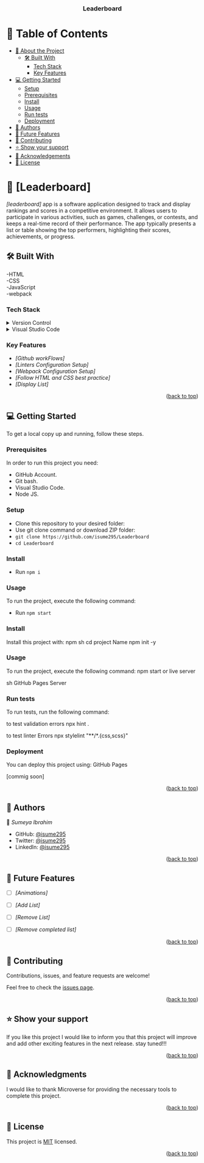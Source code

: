 <a name="readme-top"></a>
<div align="center">
  <h3><b>Leaderboard</b></h3>
</div>

# :green_book: Table of Contents
- [:book: About the Project](#about-project)
  - [:hammer_and_wrench: Built With](#built-with)
    - [Tech Stack](#tech-stack)
    - [Key Features](#key-features)
- [:computer: Getting Started](#getting-started)
  - [Setup](#setup)
  - [Prerequisites](#prerequisites)
  - [Install](#install)
  - [Usage](#usage)
  - [Run tests](#run-tests)
  - [Deployment](#triangular_flag_on_post-deployment)
- [:busts_in_silhouette: Authors](#authors)
- [:telescope: Future Features](#future-features)
- [🤝 Contributing](#contributing)
- [⭐️ Show your support](#support)
- [🙏 Acknowledgements](#acknowledgements)
- [:memo: License](#license)

# :book: [Leaderboard] <a name="about-project"></a>
*[leaderboard]* app is a software application designed to track and display rankings and scores in a competitive environment. It allows users to participate in various activities, such as games, challenges, or contests, and keeps a real-time record of their performance. The app typically presents a list or table showing the top performers, highlighting their scores, achievements, or progress.

## :hammer_and_wrench: Built With <a name="built-with"></a>
-HTML
<br/>
-CSS
<br/>
-JavaScript
<br/>
-webpack
### Tech Stack <a name="tech-stack"></a>
<details>
  <summary>Version Control</summary>
  <ul>
    <li><a href="https://github.com/">Git Hub</a></li>
  </ul>
</details>
<details>
  <summary>Visual Studio Code</summary>
  <ul>
    <li><a href="https://code.visualstudio.com/">Visual Studio Code</a></li>
  </ul>
</details>

<!-- Features -->
### Key Features <a name="key-features"></a>

- *[Github workFlows]*
- *[Linters Configuration Setup]*
- *[Webpack Configuration Setup]*
- *[Follow HTML and CSS best practice]*
- *[Display List]*
 




<p align="right">(<a href="#readme-top">back to top</a>)</p>


<!-- GETTING STARTED -->
## 💻 Getting Started <a name="getting-started"></a>
To get a local copy up and running, follow these steps.

### Prerequisites
In order to run this project you need:
- GitHub Account.
- Git bash.
- Visual Studio Code.
- Node JS.

### Setup
 
- Clone this repository to your desired folder:
- Use git clone command or download ZIP folder:
- `git clone https://github.com/isume295/Leaderboard`
- `cd Leaderboard`

### Install
- Run `npm i`

### Usage
To run the project, execute the following command:
- Run `npm start`
 

### Install
Install this project with:
npm
sh
  cd project Name
  npm init -y

### Usage
To run the project, execute the following command:
npm start or live server
 

sh
  GitHub Pages Server

### Run tests
To run tests, run the following command:
 
 to test validation errors
 npx hint . 
 
 to test linter Errors
 npx stylelint "**/*.{css,scss}"

### Deployment
You can deploy this project using:
GitHub Pages

[commig soon]

<p align="right">(<a href="#readme-top">back to top</a>)</p>

<!-- AUTHORS -->
## :busts_in_silhouette: Authors <a name="authors"></a>

:bust_in_silhouette: *Sumeya Ibrahim*

- GitHub: [@isume295](https://github.com/isume295/)
- Twitter: [@isume295](https://twitter.com/isume295)
- LinkedIn: [@isume295](https://www.linkedin.com/in/sumeya-ibrahim-109002232)

<p align="right">(<a href="#readme-top">back to top</a>)</p>

<!-- FUTURE FEATURES -->
## :telescope: Future Features <a name="future-features"></a>

- [ ] *[Animations]*
- [ ] *[Add List]*
- [ ] *[Remove List]*
- [ ] *[Remove completed list]*



<p align="right">(<a href="#readme-top">back to top</a>)</p>

<!-- CONTRIBUTING -->

## 🤝 Contributing <a name="contributing"></a>

Contributions, issues, and feature requests are welcome!

Feel free to check the [issues page](https://github.com/isume295/leaderboard/issues).

<p align="right">(<a href="#readme-top">back to top</a>)</p>

<!-- SUPPORT -->

## ⭐️ Show your support <a name="support"></a>

If you like this project I would like to inform you that this project will improve and add other exciting features in the next release. stay tuned!!!

<p align="right">(<a href="#readme-top">back to top</a>)</p>

<!-- ACKNOWLEDGEMENTS -->

## 🙏 Acknowledgments <a name="acknowledgements"></a>

I would like to thank Microverse for providing the necessary tools to complete this project.

<p align="right">(<a href="#readme-top">back to top</a>)</p>

 

<!-- LICENSE -->

## :memo: License <a name="license"></a>
This project is [MIT](./LICENSE) licensed.
<p align="right">(<a href="#readme-top">back to top</a>)</p>
